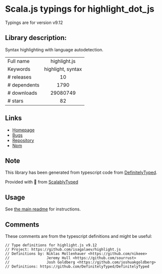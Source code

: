 
# Scala.js typings for highlight_dot_js

Typings are for version v9.12

## Library description:
Syntax highlighting with language autodetection.

|                    |                 |
| ------------------ | :-------------: |
| Full name          | highlight.js |
| Keywords           | highlight, syntax |
| # releases         | 10 |
| # dependents       | 1790 |
| # downloads        | 29080749 |
| # stars            | 82 |

## Links
- [Homepage](https://highlightjs.org/)
- [Bugs](https://github.com/highlightjs/highlight.js/issues)
- [Repository](https://github.com/highlightjs/highlight.js)
- [Npm](https://www.npmjs.com/package/highlight.js)
    


## Note
This library has been generated from typescript code from [DefinitelyTyped](https://definitelytyped.org).

Provided with :purple_heart: from [ScalablyTyped](https://github.com/oyvindberg/ScalablyTyped)

## Usage
See [the main readme](../../readme.md) for instructions.

## Comments

These comments are from the typescript definitions and might be useful:
```
// Type definitions for highlight.js v9.12
// Project: https://github.com/isagalaev/highlight.js
// Definitions by: Niklas Mollenhauer <https://github.com/nikeee>
//                 Jeremy Hull <https://github.com/sourrust>
//                 Josh Goldberg <https://github.com/joshuakgoldberg>
// Definitions: https://github.com/DefinitelyTyped/DefinitelyTyped

```

